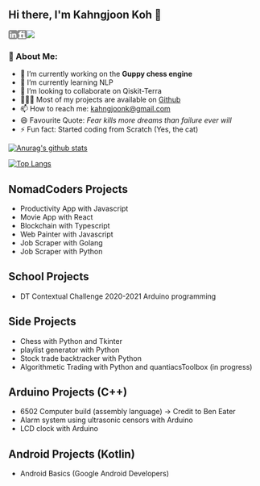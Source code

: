 ## Hi there, I'm Kahngjoon Koh 👋
<a href='https://www.linkedin.com/in/kahngjoonkoh/'><img align='left' alt="linkedin" src="https://github.com/kahngjoonkoh/kahngjoonkoh/blob/main/assets/linkedin.svg" height='18px'/></a>
<a href='https://www.fiverr.com/kahngjoonk/'><img align='left' alt="fiverr" src="https://github.com/kahngjoonkoh/kahngjoonkoh/blob/main/assets/fiverr.svg" height='18px'/></a>

![](https://komarev.com/ghpvc/?username=kahngjoonkoh&color=03fcd3&style=flat-square)
<br/>
### 🧐 About Me:
- 🔭 I’m currently working on the **Guppy chess engine**
- 🌱 I’m currently learning NLP
- 👯 I’m looking to collaborate on Qiskit-Terra
- 👨🏻‍💻 Most of my projects are available on <a href='https://github.com/kahngjoonkoh?tab=repositories'>Github</a>
- 📫 How to reach me: kahngjoonk@gmail.com
- 😄 Favourite Quote: *Fear kills more dreams than failure ever will*
- ⚡ Fun fact: Started coding from Scratch (Yes, the cat)

[![Anurag's github stats](https://github-readme-stats.vercel.app/api?username=kahngjoonkoh&show_icons=true&count_private=true)](https://github.com/anuraghazra/github-readme-stats)

[![Top Langs](https://github-readme-stats.vercel.app/api/top-langs/?username=kahngjoonkoh&layout=compact)](https://github.com/anuraghazra/github-readme-stats)

## NomadCoders Projects
* Productivity App with Javascript
* Movie App with React
* Blockchain with Typescript
* Web Painter with Javascript
* Job Scraper with Golang
* Job Scraper with Python

## School Projects
* DT Contextual Challenge 2020-2021 Arduino programming

## Side Projects
* Chess with Python and Tkinter
* playlist generator with Python
* Stock trade backtracker with Python
* Algorithmetic Trading with Python and quantiacsToolbox (in progress)


## Arduino Projects (C++)
* 6502 Computer build (assembly language) -> Credit to Ben Eater
* Alarm system using ultrasonic censors with Arduino
* LCD clock with Arduino

## Android Projects (Kotlin)
* Android Basics (Google Android Developers)
